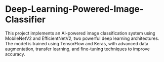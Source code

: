 # Deep-Learning-Powered-Image-Classifier
This project implements an AI-powered image classification system using MobileNetV2 and EfficientNetV2, two powerful deep learning architectures. The model is trained using TensorFlow and Keras, with advanced data augmentation, transfer learning, and fine-tuning techniques to improve accuracy.
